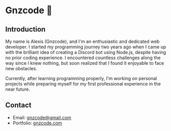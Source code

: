 # Gnzcode 👋

## Introduction
My name is Alexis (Gnzcode), and I'm an enthusiastic and dedicated web developer. I started my programming journey two years ago when I came up with the brilliant idea of creating a Discord bot using Node.js, despite having no prior coding experience. I encountered countless challenges along the way since I knew nothing, but soon realized that I found it enjoyable to face new obstacles.

Currently, after learning programming properly, I'm working on personal projects while preparing myself for my first professional experience in the near future.

## Contact
- Email: gnzcode@gmail.com
- Portfolio: [gnzcode.com](https://gnzcode.com)
